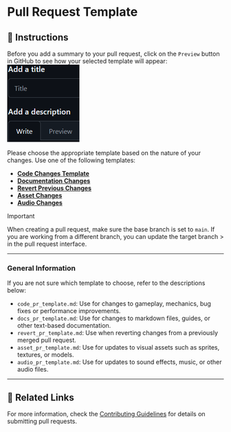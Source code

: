 # Pull Request Template

## 📝 Instructions
Before you add a summary to your pull request, click on the `Preview` button in GitHub to see how your selected template will appear:
![Preview button](images/Preview_button.png)

Please choose the appropriate template based on the nature of your changes. Use one of the following templates:

- **[Code Changes Template](https://github.com/PyCeas/Pyceas/compare/main?expand=1&template=code_pr_template.md)**
- **[Documentation Changes](https://github.com/PyCeas/Pyceas/compare/main?expand=1&template=docs_pr_template.md)**
- **[Revert Previous Changes](https://github.com/PyCeas/Pyceas/compare/main?expand=1&template=revert_pr_template.md)**
- **[Asset Changes](https://github.com/PyCeas/Pyceas/compare/main?expand=1&template=asset_pr_template.md)**
- **[Audio Changes](https://github.com/PyCeas/Pyceas/compare/main?expand=1&template=audio_pr_template.md)**

> [!IMPORTANT]
> When creating a pull request, make sure the base branch is set to `main`. If you are working from a different branch, you can update the target branch > in the pull request interface.
> 


---

### **General Information**

If you are not sure which template to choose, refer to the descriptions below:

- `code_pr_template.md`: Use for changes to gameplay, mechanics, bug fixes or performance improvements.
- `docs_pr_template.md`: Use for changes to markdown files, guides, or other text-based documentation.
- `revert_pr_template.md`: Use when reverting changes from a previously merged pull request.
- `asset_pr_template.md`: Use for updates to visual assets such as sprites, textures, or models.
- `audio_pr_template.md`: Use for updates to sound effects, music, or other audio files.

---

## 🔗 Related Links
For more information, check the [Contributing Guidelines](https://github.com/PyCeas/Pyceas/blob/main/CONTRIBUTING.md) for details on submitting pull requests.